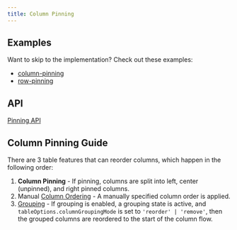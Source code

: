 ```yaml
---
title: Column Pinning
---
```


## Examples

Want to skip to the implementation? Check out these examples:

- [column-pinning](../framework/react/examples/column-pinning)
- [row-pinning](../framework/react/examples/row-pinning)

## API

[Pinning API](../api/features/pinning)

## Column Pinning Guide

There are 3 table features that can reorder columns, which happen in the following order:

1. **Column Pinning** - If pinning, columns are split into left, center (unpinned), and right pinned columns.
2. Manual [Column Ordering](../guide/column-ordering) - A manually specified column order is applied.
3. [Grouping](../guide/grouping) - If grouping is enabled, a grouping state is active, and `tableOptions.columnGroupingMode` is set to `'reorder' | 'remove'`, then the grouped columns are reordered to the start of the column flow.
